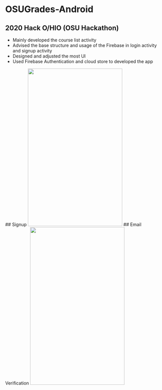 # OSUGrades-Android
## 2020 Hack O/HIO (OSU Hackathon)
- Mainly developed the course list activity
- Advised the base structure and usage of the Firebase in login activity and signup activity
- Designed and adjusted the most UI
- Used Firebase Authentication and cloud store to developed the app

<p float="left">
  ## Signup
  <img src="https://user-images.githubusercontent.com/65969657/103434057-2443b600-4c3f-11eb-8d50-3f9230165b91.gif" width="300" height="500">
  ## Email Verification
  <img src="https://user-images.githubusercontent.com/65969657/103434401-3116d880-4c44-11eb-876e-915d4be1a884.gif" width="300" height="500">
</p>
